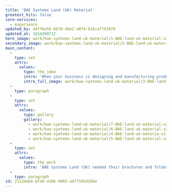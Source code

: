 ```yaml
---
title: 'BAE Syetems Land (UK) Material'
greatest_hits: false
core-services:
  - experience
updated_by: 44ff6e56-6b78-49e2-a074-616caf791879
updated_at: 1614260712
hero_image: work/bae-syetems-land-uk-material/1-BAE-land-uk-material-v2.jpg
secondary_image: work/bae-syetems-land-uk-material/2-BAE-land-uk-material-v2.jpg
main_content:
  -
    type: set
    attrs:
      values:
        type: the_idea
        intro: 'When your business is designing and manufacturing products that support and protect our troops, you require impactful material that demonstrates this. '
        intro_full_image: work/bae-syetems-land-uk-material/3-BAE-land-uk-material-v2.jpg
  -
    type: paragraph
  -
    type: set
    attrs:
      values:
        type: gallery
        gallery:
          - work/bae-syetems-land-uk-material/7-BAE-land-uk-material-v2.jpg
          - work/bae-syetems-land-uk-material/6-BAE-land-uk-material-v2.jpg
          - work/bae-syetems-land-uk-material/4-BAE-land-uk-materia-v2.jpg
          - work/bae-syetems-land-uk-material/5-BAE-land-uk-material-v2.jpg
  -
    type: set
    attrs:
      values:
        type: the_work
        intro: 'BAE Systems Land (UK) needed their brochures and folders bringing on-brand, and with clear messaging, clean layouts and images with serious impact, we have delivered exactly that. The rebrand is really taking shape, and as one of only a few agencies selected by BAE Systems to continue as an ‘Agency of Choice’, we’re really enjoying working with it, pushing those boundaries whenever we’re given the chance.'
  -
    type: paragraph
id: 2112dde6-6fd8-4106-9965-a6ff105d1bbe
---
```

